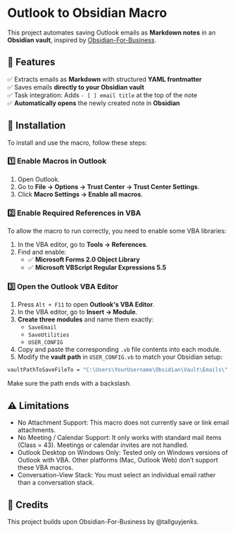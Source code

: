 # Outlook to Obsidian Macro

This project automates saving Outlook emails as **Markdown notes** in an **Obsidian vault**, inspired by [Obsidian-For-Business](https://github.com/tallguyjenks/Obsidian-For-Business).

## 🚀 Features
✅ Extracts emails as **Markdown** with structured **YAML frontmatter**  
✅ Saves emails **directly to your Obsidian vault**  
✅ Task integration: Adds `- [ ] email title` at the top of the note  
✅ **Automatically opens** the newly created note in **Obsidian**  


## 📂 Installation
To install and use the macro, follow these steps:

### **1️⃣ Enable Macros in Outlook**
1. Open Outlook.
2. Go to **File → Options → Trust Center → Trust Center Settings**.
3. Click **Macro Settings → Enable all macros**.

### **2️⃣ Enable Required References in VBA**
To allow the macro to run correctly, you need to enable some VBA libraries:

1. In the VBA editor, go to **Tools → References**.
2. Find and enable:
   - ✅ **Microsoft Forms 2.0 Object Library**
   - ✅ **Microsoft VBScript Regular Expressions 5.5**

### **3️⃣ Open the Outlook VBA Editor**
1. Press `Alt + F11` to open **Outlook's VBA Editor**.
2. In the VBA editor, go to **Insert → Module**.
3. **Create three modules** and name them exactly:
   - `SaveEmail`
   - `SaveUtilities`
   - `USER_CONFIG`
4. Copy and paste the corresponding `.vb` file contents into each module.
5. Modify the **vault path** in `USER_CONFIG.vb` to match your Obsidian setup:

```vb
vaultPathToSaveFileTo = "C:\Users\YourUsername\Obsidian\Vault\Emails\"
```
Make sure the path ends with a backslash.

## ⚠️ Limitations

- No Attachment Support: This macro does not currently save or link email attachments.
- No Meeting / Calendar Support: It only works with standard mail items (Class = 43). Meetings or calendar invites are not handled.
- Outlook Desktop on Windows Only: Tested only on Windows versions of Outlook with VBA. Other platforms (Mac, Outlook Web) don’t support these VBA macros.
- Conversation-View Stack: You must select an individual email rather than a conversation stack.

## 🔗 Credits

This project builds upon Obsidian-For-Business by @tallguyjenks.



